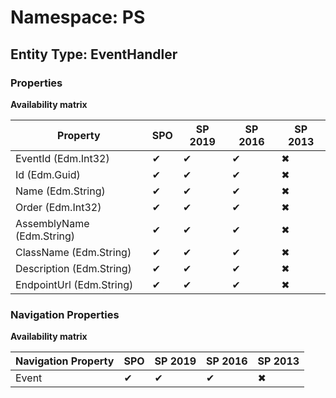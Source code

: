# Namespace: PS
## Entity Type: EventHandler

### Properties

**Availability matrix**

Property | SPO | SP 2019 | SP 2016 | SP 2013
----------|-----|---------|---------|--------
EventId (Edm.Int32) | ✔ | ✔ | ✔ | ✖
Id (Edm.Guid) | ✔ | ✔ | ✔ | ✖
Name (Edm.String) | ✔ | ✔ | ✔ | ✖
Order (Edm.Int32) | ✔ | ✔ | ✔ | ✖
AssemblyName (Edm.String) | ✔ | ✔ | ✔ | ✖
ClassName (Edm.String) | ✔ | ✔ | ✔ | ✖
Description (Edm.String) | ✔ | ✔ | ✔ | ✖
EndpointUrl (Edm.String) | ✔ | ✔ | ✔ | ✖

### Navigation Properties

**Availability matrix**

Navigation Property | SPO | SP 2019 | SP 2016 | SP 2013
----------|-----|---------|---------|--------
Event | ✔ | ✔ | ✔ | ✖
